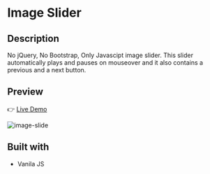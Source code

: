 # Image Slider

## Description

No jQuery, No Bootstrap, Only Javascipt image slider. This slider automatically plays and pauses on mouseover and it also contains a previous and a next button.

## Preview

👉 [Live Demo](https://slider-joy.netlify.app/)

![image-slide](img/readme.gif)

## Built with

- Vanila JS
